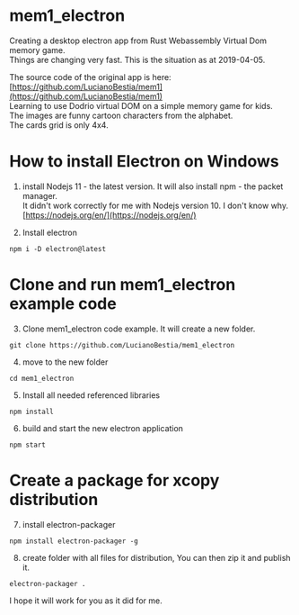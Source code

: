 # mem1_electron
Creating a desktop electron app from Rust Webassembly Virtual Dom memory game.  
Things are changing very fast. This is the situation as at 2019-04-05.  

The source code of the original app is here:  
[https://github.com/LucianoBestia/mem1](https://github.com/LucianoBestia/mem1)  
Learning to use Dodrio virtual DOM on a simple memory game for kids.  
The images are funny cartoon characters from the alphabet.  
The cards grid is only 4x4.  


# How to install Electron on Windows
1. install Nodejs 11 - the latest version. It will also install npm - the packet manager.   
It didn't work correctly for me with Nodejs version 10. I don't know why.    
[https://nodejs.org/en/](https://nodejs.org/en/)  

2. Install electron  
```
npm i -D electron@latest
```

# Clone and run mem1_electron example code
3. Clone mem1_electron code example. It will create a new folder.  
```
git clone https://github.com/LucianoBestia/mem1_electron
```
4. move to the new folder
```
cd mem1_electron
```
5. Install all needed referenced libraries  
```
npm install
```
6. build and start the new electron application  
```
npm start
```
# Create a package for xcopy distribution
7. install electron-packager
```
npm install electron-packager -g
```
8. create folder with all files for distribution,
You can then zip it and publish it. 
```
electron-packager .
```

I hope it will work for you as it did for me.
